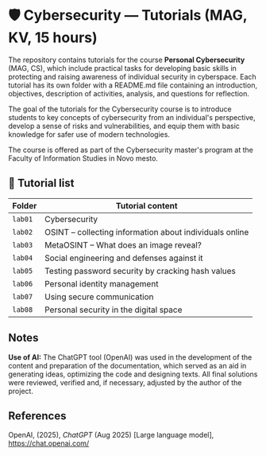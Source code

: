 # 🛡️ Cybersecurity — Tutorials (MAG, KV, 15 hours)

The repository contains tutorials for the course **Personal Cybersecurity** (MAG, CS), which include practical tasks for developing basic skills in protecting and raising awareness of individual security in cyberspace. Each tutorial has its own folder with a README.md file containing an introduction, objectives, description of activities, analysis, and questions for reflection.

The goal of the tutorials for the Cybersecurity course is to introduce students to key concepts of cybersecurity from an individual's perspective, develop a sense of risks and vulnerabilities, and equip them with basic knowledge for safer use of modern technologies.

The course is offered as part of the Cybersecurity master's program at the Faculty of Information Studies in Novo mesto.

## 📖 Tutorial list

| Folder | Tutorial content |
|--------|--------------|
| `lab01` | Cybersecurity |
| `lab02` | OSINT – collecting information about individuals online |
| `lab03` | MetaOSINT – What does an image reveal? |
| `lab04` | Social engineering and defenses against it |
| `lab05` | Testing password security by cracking hash values ​​|
| `lab06` | Personal identity management |
| `lab07` | Using secure communication |
| `lab08` | Personal security in the digital space |

## Notes

**Use of AI:** The ChatGPT tool (OpenAI) was used in the development of the content and preparation of the documentation, which served as an aid in generating ideas, optimizing the code and designing texts.
All final solutions were reviewed, verified and, if necessary, adjusted by the author of the project.

## References

OpenAI, (2025), *ChatGPT* (Aug 2025) [Large language model], https://chat.openai.com/
